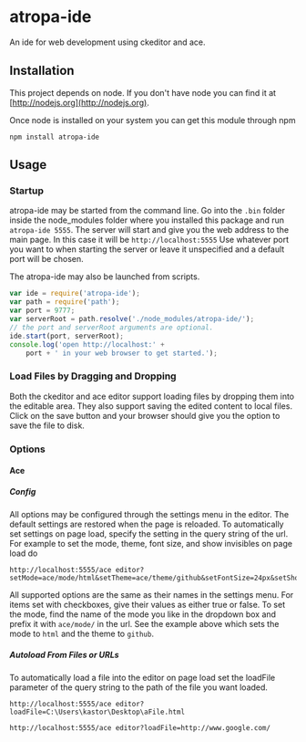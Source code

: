 # atropa-ide

An ide for web development using ckeditor and ace.

## Installation

This project depends on node. If you don't have node you can find it at [http://nodejs.org](http://nodejs.org).

Once node is installed on your system you can get this module through npm
```text
npm install atropa-ide
```

## Usage

### Startup

atropa-ide may be started from the command line. Go into the `.bin` folder 
inside the node_modules folder where you installed this package and run 
`atropa-ide 5555`. The server will start and give you the web address to 
the main page. In this case it will be `http://localhost:5555` Use whatever 
port you want to when starting the server or leave it unspecified and a default
port will be chosen.

The atropa-ide may also be launched from scripts.

```javascript
var ide = require('atropa-ide');
var path = require('path');
var port = 9777;
var serverRoot = path.resolve('./node_modules/atropa-ide/');
// the port and serverRoot arguments are optional.
ide.start(port, serverRoot);
console.log('open http://localhost:' +
    port + ' in your web browser to get started.');
```

### Load Files by Dragging and Dropping

Both the ckeditor and ace editor support loading files by dropping them into 
the editable area. They also support saving the edited content to local 
files. Click on the save button and your browser should give you the option to 
save the file to disk.

### Options

#### Ace

##### Config

All options may be configured through the settings menu in the editor. 
The default settings are restored when the page is reloaded. To automatically 
set settings on page load, specify the setting in the query string of the url. 
For example to set the mode, theme, font size, and show invisibles on page 
load do
```text
http://localhost:5555/ace editor?setMode=ace/mode/html&setTheme=ace/theme/github&setFontSize=24px&setShowInvisibles=true
```

All supported options are the same as their names in the settings menu. For 
items set with checkboxes, give their values as either true or false. To set 
the mode, find the name of the mode you like in the dropdown box and prefix it 
with `ace/mode/` in the url. See the example above which sets the mode to 
`html` and the theme to `github`.

##### Autoload From Files or URLs

To automatically load a file into the editor on page load set the loadFile 
parameter of the query string to the path of the file you want loaded.
```text
http://localhost:5555/ace editor?loadFile=C:\Users\kastor\Desktop\aFile.html
```
```text
http://localhost:5555/ace editor?loadFile=http://www.google.com/
```

